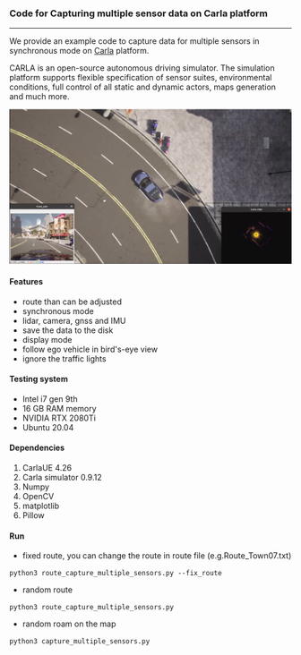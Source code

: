 ### Code for Capturing multiple sensor data on Carla platform
___

We provide an example code to capture data for multiple sensors in synchronous mode on [Carla](https://carla.org/) platform.

CARLA is an open-source autonomous driving simulator. The simulation platform supports flexible specification of sensor suites, environmental conditions, full control of all static and dynamic actors, maps generation and much more.

![](./demo.png)

#### Features
* route than can be adjusted
* synchronous mode
* lidar, camera, gnss and IMU
* save the data to the disk
* display mode
* follow ego vehicle in bird's-eye view
* ignore the traffic lights


#### Testing system
* Intel i7 gen 9th
* 16 GB RAM memory
* NVIDIA RTX 2080Ti
* Ubuntu 20.04

#### Dependencies
1. CarlaUE 4.26
2. Carla simulator 0.9.12
3. Numpy
4. OpenCV
5. matplotlib
6. Pillow

#### Run
* fixed route, you can change the route in route file (e.g.Route_Town07.txt)
```
python3 route_capture_multiple_sensors.py --fix_route
```
* random route
```
python3 route_capture_multiple_sensors.py 
```
* random roam on the map
```
python3 capture_multiple_sensors.py
```

